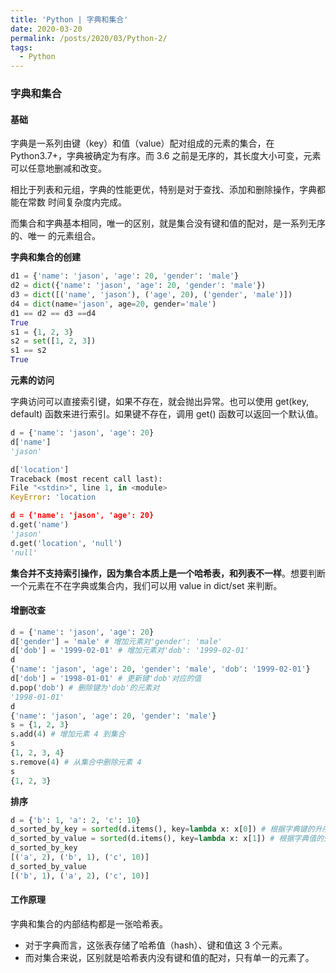 ```yaml
---
title: 'Python | 字典和集合'
date: 2020-03-20
permalink: /posts/2020/03/Python-2/
tags:
  - Python
---
```


### 字典和集合

#### 基础

字典是一系列由键（key）和值（value）配对组成的元素的集合，在 Python3.7+，字典被确定为有序。而 3.6 之前是无序的，其长度大小可变，元素可以任意地删减和改变。 

相比于列表和元组，字典的性能更优，特别是对于查找、添加和删除操作，字典都能在常数 时间复杂度内完成。 

而集合和字典基本相同，唯一的区别，就是集合没有键和值的配对，是一系列无序的、唯一 的元素组合。

**字典和集合的创建**

```python
d1 = {'name': 'jason', 'age': 20, 'gender': 'male'}
d2 = dict({'name': 'jason', 'age': 20, 'gender': 'male'})
d3 = dict([('name', 'jason'), ('age', 20), ('gender', 'male')])
d4 = dict(name='jason', age=20, gender='male') 
d1 == d2 == d3 ==d4
True
s1 = {1, 2, 3}
s2 = set([1, 2, 3])
s1 == s2
True
```

**元素的访问**

字典访问可以直接索引键，如果不存在，就会抛出异常。也可以使用 get(key, default) 函数来进行索引。如果键不存在，调用 get() 函数可以返回一个默认值。

```python
d = {'name': 'jason', 'age': 20}
d['name']
'jason'

d['location']
Traceback (most recent call last):
File "<stdin>", line 1, in <module>
KeyError: 'location

d = {'name': 'jason', 'age': 20}
d.get('name')
'jason'
d.get('location', 'null')
'null'
```

**集合并不支持索引操作，因为集合本质上是一个哈希表，和列表不一样**。想要判断一个元素在不在字典或集合内，我们可以用 value in dict/set 来判断。

#### 增删改查

```python
d = {'name': 'jason', 'age': 20}
d['gender'] = 'male' # 增加元素对'gender': 'male'
d['dob'] = '1999-02-01' # 增加元素对'dob': '1999-02-01'
d 
{'name': 'jason', 'age': 20, 'gender': 'male', 'dob': '1999-02-01'}
d['dob'] = '1998-01-01' # 更新键'dob'对应的值
d.pop('dob') # 删除键为'dob'的元素对
'1998-01-01'
d
{'name': 'jason', 'age': 20, 'gender': 'male'}
s = {1, 2, 3}
s.add(4) # 增加元素 4 到集合
s
{1, 2, 3, 4}
s.remove(4) # 从集合中删除元素 4
s
{1, 2, 3}
```

**排序**

```python
d = {'b': 1, 'a': 2, 'c': 10}
d_sorted_by_key = sorted(d.items(), key=lambda x: x[0]) # 根据字典键的升序排序
d_sorted_by_value = sorted(d.items(), key=lambda x: x[1]) # 根据字典值的升序排序
d_sorted_by_key
[('a', 2), ('b', 1), ('c', 10)]
d_sorted_by_value
[('b', 1), ('a', 2), ('c', 10)]
```

#### 工作原理

字典和集合的内部结构都是一张哈希表。 

- 对于字典而言，这张表存储了哈希值（hash）、键和值这 3 个元素。 
- 而对集合来说，区别就是哈希表内没有键和值的配对，只有单一的元素了。